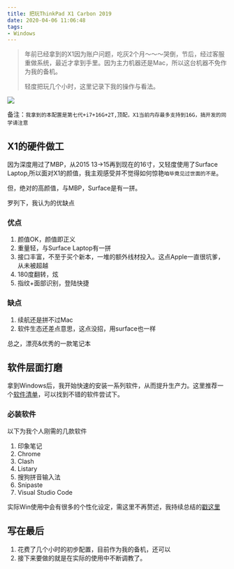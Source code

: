 ```yaml
---
title: 把玩ThinkPad X1 Carbon 2019
date: 2020-04-06 11:06:48
tags:
- Windows
---
```

> 年前已经拿到的X1因为账户问题，吃灰2个月～～～哭倒，节后，经过客服重做系统，最近才拿到手里。因为主力机器还是Mac，所以这台机器不免作为我的备机。
> 
> 轻度把玩几个小时，这里记录下我的操作与看法。

![](http://static.1991421.cn/2020/2020-04-06-111821.png)


备注：`我拿到的本配置是第七代+i7+16G+2T,顶配，X1当前内存最多支持到16G，搞开发的同学请注意`

## X1的硬件做工
因为深度用过了MBP，从2015 13->15再到现在的16寸，又轻度使用了Surface Laptop,所以面对X1的颜值，我主观感受并不觉得如何惊艳`咱毕竟见过世面的不是`。

但，绝对的高颜值，与MBP，Surface是有一拼。

罗列下，我认为的优缺点

### 优点

1. 颜值OK，颜值即正义
2. 重量轻，与Surface Laptop有一拼
3. 接口丰富，不至于买个新本，一堆的额外线材投入。这点Apple一直很坑爹，从未被超越
4. 180度翻转，炫
5. 指纹+面部识别，登陆快捷

### 缺点

1. 续航还是拼不过Mac
2. 软件生态还差点意思，这点没招，用surface也一样

总之，漂亮&优秀的一款笔记本

## 软件层面打磨

拿到Windows后，我开始快速的安装一系列软件，从而提升生产力。这里推荐一个[软件清单](https://github.com/Awesome-Windows/Awesome)，可以找到不错的软件尝试下。

### 必装软件

以下为我个人刚需的几款软件

1. 印象笔记
2. Chrome
3. Clash
4. Listary
5. 搜狗拼音输入法
6. Snipaste
7. Visual Studio Code

实际Win使用中会有很多的个性化设定，需这里不再赘述，我持续总结的[戳这里](https://github.com/alanhg/others-note/issues?q=is%3Aissue+is%3Aopen+label%3AWindows)


## 写在最后

1. 花费了几个小时的初步配置，目前作为我的备机，还可以
2. 接下来要做的就是在实际的使用中不断调教了。
